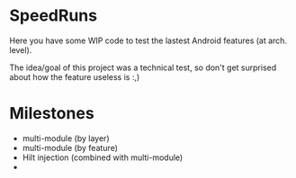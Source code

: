 # SpeedRuns
Here you have some WIP code to test the lastest Android features (at arch. level).

The idea/goal of this project was a technical test, so don't get surprised about how the feature useless is :,) 

# Milestones

* multi-module (by layer)
* multi-module (by feature)
* Hilt injection (combined with multi-module)
* 
